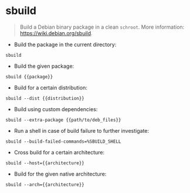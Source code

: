 # sbuild

> Build a Debian binary package in a clean `schroot`.
> More information: <https://wiki.debian.org/sbuild>.

- Build the package in the current directory:

`sbuild`

- Build the given package:

`sbuild {{package}}`

- Build for a certain distribution:

`sbuild --dist {{distribution}}`

- Build using custom dependencies:

`sbuild --extra-package {{path/to/deb_files}}`

- Run a shell in case of build failure to further investigate:

`sbuild --build-failed-commands=%SBUILD_SHELL`

- Cross build for a certain architecture:

`sbuild --host={{architecture}}`

- Build for the given native architecture:

`sbuild --arch={{architecture}}`
